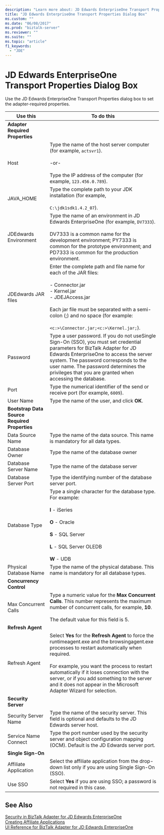 ```yaml
---
description: "Learn more about: JD Edwards EnterpriseOne Transport Properties Dialog Box"
title: "JD Edwards EnterpriseOne Transport Properties Dialog Box"
ms.custom: ""
ms.date: "06/08/2017"
ms.prod: "biztalk-server"
ms.reviewer: ""
ms.suite: ""
ms.topic: "article"
f1_keywords: 
  - "JDE"
---
```

# JD Edwards EnterpriseOne Transport Properties Dialog Box
Use the JD Edwards EnterpriseOne Transport Properties dialog box to set the adapter-required properties.  
  
|Use this|To do this|  
|--------------|----------------|  
|**Adapter Required Properties**||  
|Host|Type the name of the host server computer (for example, `actsvr1`).<br /><br /> -or-<br /><br /> Type the IP address of the computer (for example, `123.456.0.789`).|  
|JAVA_HOME|Type the complete path to your JDK installation (for example,<br /><br /> `C:\jdk1sdk1.4.2_07`).|  
|JDEdwards Environment|Type the name of an environment in JD Edwards EnterpriseOne (for example, `DV7333`).<br /><br /> DV7333 is a common name for the development environment; PY7333 is common for the prototype environment; and PD7333 is common for the production environment.|  
|JDEdwards JAR files|Enter the complete path and file name for each of the JAR files:<br /><br /> -   Connector.jar<br />-   Kernel.jar<br />-   JDEJAccess.jar<br /><br /> Each jar file must be separated with a semi-colon (;) and no space (for example:<br /><br /> `<c:>\Connector.jar;<c:>\Kernel.jar;`).|  
|Password|Type a user password. If you do not useSingle Sign-On (SSO), you must set credential parameters for BizTalk Adapter for JD Edwards EnterpriseOne to access the server system. The password corresponds to the user name. The password determines the privileges that you are granted when accessing the database.|  
|Port|Type the numerical identifier of the send or receive port (for example, `6009`).|  
|User Name|Type the name of the user, and click **OK**.|  
|**Bootstrap Data Source Required Properties**||  
|Data Source Name|Type the name of the data source. This name is mandatory for all data types.|  
|Database Owner|Type the name of the database owner|  
|Database Server Name|Type the name of the database server|  
|Database Server Port|Type the identifying number of the database server port.|  
|Database Type|Type a single character for the database type. For example:<br /><br /> **I** - iSeries<br /><br /> **O** - Oracle<br /><br /> **S** - SQL Server<br /><br /> **L** - SQL Server OLEDB<br /><br /> **W** - UDB|  
|Physical Database Name|Type the name of the physical database. This name is mandatory for all database types.|  
|**Concurrency Control**||  
|Max Concurrent Calls|Type a numeric value for the **Max Concurrent Calls**. This number represents the maximum number of concurrent calls, for example, **10**.<br /><br /> The default value for this field is 5.|  
|**Refresh Agent**||  
|Refresh Agent|Select **Yes** for the **Refresh Agent** to force the runtimeagent.exe and the browsingagent.exe processes to restart automatically when required.<br /><br /> For example, you want the process to restart automatically if it loses connection with the server, or if you add something to the server and it does not appear in the Microsoft Adapter Wizard for selection.|  
|**Security Server**||  
|Security Server Name|Type the name of the security server. This field is optional and defaults to the JD Edwards server host.|  
|Service Name Connect|Type the port number used by the security server and object configuration mapping (OCM). Default is the JD Edwards server port.|  
|**Single Sign-On**||  
|Affiliate Application|Select the affiliate application from the drop-down list only if you are using Single Sign-On (SSO).|  
|Use SSO|Select **Yes** if you are using SSO; a password is not required in this case.|  
  
## See Also  
 [Security in BizTalk Adapter for JD Edwards EnterpriseOne](../core/security-in-biztalk-adapter-for-jd-edwards-enterpriseone.md)   
 [Creating Affiliate Applications](../core/creating-affiliate-applications4.md)   
 [UI Reference for BizTalk Adapter for JD Edwards EnterpriseOne](../core/ui-reference-for-biztalk-adapter-for-jd-edwards-enterpriseone.md)
